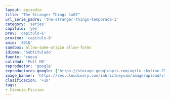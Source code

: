 ```yaml
---
layout: episodio
title: "The Stranger Things 1x07"
url_serie_padre: 'the-stranger-things-temporada-1'
category: 'series'
capitulo: 'yes'
prev: 'capitulo-6'
proximo: 'capitulo-8'
anio: '2016'
sandbox: allow-same-origin allow-forms
idioma: 'Subtitulado'
fuente: 'cueva'
calidad: 'Full HD'
reproductor: 'google'
reproductores-google: ["https://storage.googleapis.com/agile-skyline-250801.appspot.com/tt4574334_SUBP_HD_S01_E07_REV_2.mp4"]
image_banner: 'https://res.cloudinary.com/imbriitneysam/image/upload/v1546468955/stranger1-banner-min.jpg'
clasificacion: '+10'
tags:
- Ciencia-Ficcion
---
```












